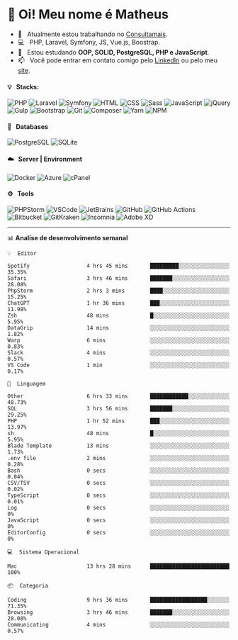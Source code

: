 # 👋 Oi! Meu nome é Matheus

- 🔭 &nbsp; Atualmente estou trabalhando no [Consultamais](https://consultamais.com.br/).
- 💻 &nbsp; PHP, Laravel, Symfony, JS, Vue.js, Boostrap.
- 🌱 &nbsp; Estou estudando **OOP, SOLID, PostgreSQL, PHP e JavaScript**.
- 📫 &nbsp; Você pode entrar em contato comigo pelo [LinkedIn](https://www.linkedin.com/in/matheuscamargoxavier/) ou pelo meu [site](https://matheuscamargo.co).

#### 💡 &nbsp; Stacks:
![PHP](https://img.shields.io/badge/-PHP-777BB4?&logo=php&logoColor=FFFFFF)
![Laravel](https://img.shields.io/badge/-Laravel-FF2D20?&logo=laravel&logoColor=FFFFFF)
![Symfony](https://img.shields.io/badge/-Symfony-000000?&logo=symfony&logoColor=FFFFFF)
![HTML](https://img.shields.io/badge/-HTML-E34F26?&logo=html5&logoColor=FFFFFF)
![CSS](https://img.shields.io/badge/-CSS-1572B6?&logo=css3&logoColor=FFFFFF)
![Sass](https://img.shields.io/badge/-Sass-CC6699?&logo=sass&logoColor=FFFFFF)
![JavaScript](https://img.shields.io/badge/-JavaScript-F7DF1E?&logo=javascript&logoColor=FFFFFF)
![jQuery](https://img.shields.io/badge/-jQuery-0769AD?&logo=jquery&logoColor=FFFFFF)
![Gulp](https://img.shields.io/badge/-Gulp-CF4647?&logo=gulp&logoColor=FFFFFF)
![Bootstrap](https://img.shields.io/badge/-Bootstrap-7952B3?&logo=bootstrap&logoColor=FFFFFF)
![Git](https://img.shields.io/badge/-Git-F05032?&logo=git&logoColor=FFFFFF)
![Composer](https://img.shields.io/badge/-Composer-885630?&logo=composer&logoColor=FFFFFF)
![Yarn](https://img.shields.io/badge/-Yarn-2C8EBB?&logo=yarn&logoColor=FFFFFF)
![NPM](https://img.shields.io/badge/-npm-CB3837?&logo=npm&logoColor=FFFFFF)

#### 💾 &nbsp; Databases
![PostgreSQL](https://img.shields.io/badge/-PostgreSQL-336791?&logo=PostgreSQL&logoColor=FFFFFF)
![SQLite](https://img.shields.io/badge/-SQLite-003B57?&logo=SQLite&logoColor=FFFFFF)

#### ☁️ &nbsp; Server | Environment
![Docker](https://img.shields.io/badge/-Docker-2496ED?&logo=docker&logoColor=FFFFFF)
![Azure](https://img.shields.io/badge/-Azure-0089D6?&logo=microsoft%20azure&logoColor=FFFFFF)
![cPanel](https://img.shields.io/badge/-cPanel-FF6C2C?&logo=cpanel&logoColor=FFFFFF)

#### ⚙️ &nbsp; Tools
![PHPStorm](https://img.shields.io/badge/-PHPStorm-000000?&logo=PHPStorm&logoColor=FFFFFF)
![VSCode](https://img.shields.io/badge/-VSCode-007ACC?&logo=Visual%20Studio%20Code&logoColor=FFFFFF) 
![JetBrains](https://img.shields.io/badge/-JetBrains-000000?&logo=jetbrains&logoColor=FFFFFF) 
![GitHub](https://img.shields.io/badge/-GitHub-181717?&logo=github&logoColor=FFFFFF) 
![GitHub Actions](https://img.shields.io/badge/-GitHub%20Actions-181717?&logo=GitHub%20Actions&logoColor=FFFFFF) 
![Bitbucket](https://img.shields.io/badge/-Bitbucket-0052CC?&logo=bitbucket&logoColor=FFFFFF)
![GitKraken](https://img.shields.io/badge/-GitKraken-179287?&logo=GitKraken&logoColor=FFFFFF)
![Insomnia](https://img.shields.io/badge/-Insomnia-5849BE?&logo=Insomnia&logoColor=FFFFFF)
![Adobe XD](https://img.shields.io/badge/-Adobe%20XD-FF61F6?&logo=adobe%20xd&logoColor=FFFFFF) 
_______

📊  **Analise de desenvolvimento semanal**
```text
💡  Editor

Spotify                  4 hrs 45 mins       █████████░░░░░░░░░░░░░░░░     35.35%
Safari                   3 hrs 46 mins       ███████░░░░░░░░░░░░░░░░░░     28.08%
PhpStorm                 2 hrs 3 mins        ████░░░░░░░░░░░░░░░░░░░░░     15.25%
ChatGPT                  1 hr 36 mins        ███░░░░░░░░░░░░░░░░░░░░░░     11.98%
Zsh                      48 mins             █░░░░░░░░░░░░░░░░░░░░░░░░      5.95%
DataGrip                 14 mins             ░░░░░░░░░░░░░░░░░░░░░░░░░      1.82%
Warp                     6 mins              ░░░░░░░░░░░░░░░░░░░░░░░░░      0.83%
Slack                    4 mins              ░░░░░░░░░░░░░░░░░░░░░░░░░      0.57%
VS Code                  1 min               ░░░░░░░░░░░░░░░░░░░░░░░░░      0.17%
```
```text
💬  Linguagem

Other                    6 hrs 33 mins       ████████████░░░░░░░░░░░░░     48.73%
SQL                      3 hrs 56 mins       ███████░░░░░░░░░░░░░░░░░░     29.25%
PHP                      1 hr 52 mins        ███░░░░░░░░░░░░░░░░░░░░░░     13.97%
sh                       48 mins             █░░░░░░░░░░░░░░░░░░░░░░░░      5.95%
Blade Template           13 mins             ░░░░░░░░░░░░░░░░░░░░░░░░░      1.73%
.env file                2 mins              ░░░░░░░░░░░░░░░░░░░░░░░░░      0.28%
Bash                     0 secs              ░░░░░░░░░░░░░░░░░░░░░░░░░      0.04%
CSV/TSV                  0 secs              ░░░░░░░░░░░░░░░░░░░░░░░░░      0.02%
TypeScript               0 secs              ░░░░░░░░░░░░░░░░░░░░░░░░░      0.01%
Log                      0 secs              ░░░░░░░░░░░░░░░░░░░░░░░░░         0%
JavaScript               0 secs              ░░░░░░░░░░░░░░░░░░░░░░░░░         0%
EditorConfig             0 secs              ░░░░░░░░░░░░░░░░░░░░░░░░░         0%
```
```text
💻  Sistema Operacional

Mac                      13 hrs 28 mins      █████████████████████████       100%
```
```text
📦  Categoria

Coding                   9 hrs 36 mins       ██████████████████░░░░░░░     71.35%
Browsing                 3 hrs 46 mins       ███████░░░░░░░░░░░░░░░░░░     28.08%
Communicating            4 mins              ░░░░░░░░░░░░░░░░░░░░░░░░░      0.57%
```
